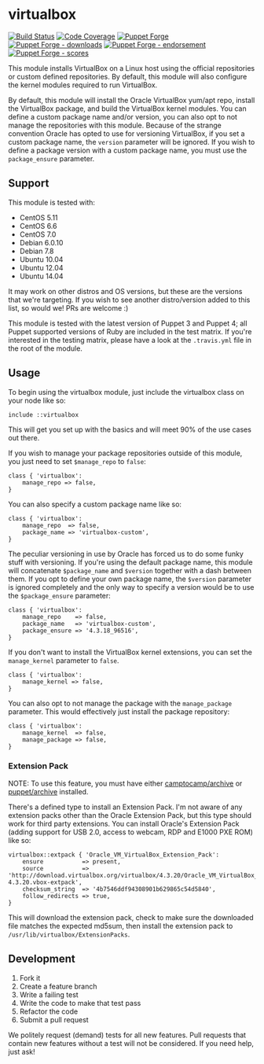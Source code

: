# virtualbox

[![Build Status](https://travis-ci.org/voxpupuli/puppet-virtualbox.png?branch=master)](https://travis-ci.org/voxpupuli/puppet-virtualbox)
[![Code Coverage](https://coveralls.io/repos/github/voxpupuli/puppet-virtualbox/badge.svg?branch=master)](https://coveralls.io/github/voxpupuli/puppet-virtualboc)
[![Puppet Forge](https://img.shields.io/puppetforge/v/puppet/virtualbox.svg)](https://forge.puppetlabs.com/puppet/virtualbox)
[![Puppet Forge - downloads](https://img.shields.io/puppetforge/dt/puppet/virtualbox.svg)](https://forge.puppetlabs.com/puppet/virtualbox)
[![Puppet Forge - endorsement](https://img.shields.io/puppetforge/e/puppet/virtualbox.svg)](https://forge.puppetlabs.com/puppet/virtualbox)
[![Puppet Forge - scores](https://img.shields.io/puppetforge/f/puppet/virtualbox.svg)](https://forge.puppetlabs.com/puppet/virtualbox)

This module installs VirtualBox on a Linux host using the official repositories or custom defined repositories. By default, this module will also configure the kernel modules required to run VirtualBox.

By default, this module will install the Oracle VirtualBox yum/apt repo, install the VirtualBox package, and build the VirtualBox kernel modules. You can define a custom package name and/or version, you can also opt to not manage the repositories with this module. Because of the strange convention Oracle has opted to use for versioning VirtualBox, if you set a custom package name, the `version` parameter will be ignored. If you wish to define a package version with a custom package name, you must use the `package_ensure` parameter.

## Support

This module is tested with:

- CentOS 5.11
- CentOS 6.6
- CentOS 7.0
- Debian 6.0.10
- Debian 7.8
- Ubuntu 10.04
- Ubuntu 12.04
- Ubuntu 14.04

It may work on other distros and OS versions, but these are the versions that we're targeting. If you wish to see another distro/version added to this list, so would we! PRs are welcome :)

This module is tested with the latest version of Puppet 3 and Puppet 4; all Puppet supported versions of Ruby are included in the test matrix. If you're interested in the testing matrix, please have a look at the `.travis.yml` file in the root of the module.

## Usage

To begin using the virtualbox module, just include the virtualbox class on your node like so:

```puppet
include ::virtualbox
```

This will get you set up with the basics and will meet 90% of the use cases out there.

If you wish to manage your package repositories outside of this module, you just need to set `$manage_repo` to `false`:

```puppet
class { 'virtualbox':
	manage_repo => false,
}
```

You can also specify a custom package name like so:

```puppet
class { 'virtualbox':
	manage_repo  => false,
	package_name => 'virtualbox-custom',
}
```

The peculiar versioning in use by Oracle has forced us to do some funky stuff with versioning. If you're using the default package name, this module will concatenate `$package_name` and `$version` together with a dash between them. If you opt to define your own package name, the `$version` parameter is ignored completely and the only way to specify a version would be to use the `$package_ensure` parameter:

```puppet
class { 'virtualbox':
	manage_repo    => false,
	package_name   => 'virtualbox-custom',
	package_ensure => '4.3.18_96516',
}
```

If you don't want to install the VirtualBox kernel extensions, you can set the `manage_kernel` parameter to `false`.

```puppet
class { 'virtualbox':
	manage_kernel => false,
}
```

You can also opt to not manage the package with the `manage_package` parameter. This would effectively just install the package repository:

```puppet
class { 'virtualbox':
	manage_kernel  => false,
	manage_package => false,
}
```

### Extension Pack

NOTE: To use this feature, you must have either [camptocamp/archive](https://forge.puppet.com/camptocamp/archive) or [puppet/archive](https://forge.puppet.com/puppet/archive) installed.

There's a defined type to install an Extension Pack. I'm not aware of any extension packs other than the Oracle Extension Pack, but this type should work for third party extensions. You can install Oracle's Extension Pack (adding support for USB 2.0, access to webcam, RDP and E1000 PXE ROM) like so:

```puppet
virtualbox::extpack { 'Oracle_VM_VirtualBox_Extension_Pack':
	ensure           => present,
	source           => 'http://download.virtualbox.org/virtualbox/4.3.20/Oracle_VM_VirtualBox_Extension_Pack-4.3.20.vbox-extpack',
	checksum_string  => '4b7546ddf94308901b629865c54d5840',
	follow_redirects => true,
}
```

This will download the extension pack, check to make sure the downloaded file matches the expected md5sum, then install the extension pack to `/usr/lib/virtualbox/ExtensionPacks`.

## Development

1. Fork it
2. Create a feature branch
3. Write a failing test
4. Write the code to make that test pass
5. Refactor the code
6. Submit a pull request

We politely request (demand) tests for all new features. Pull requests that contain new features without a test will not be considered. If you need help, just ask!
